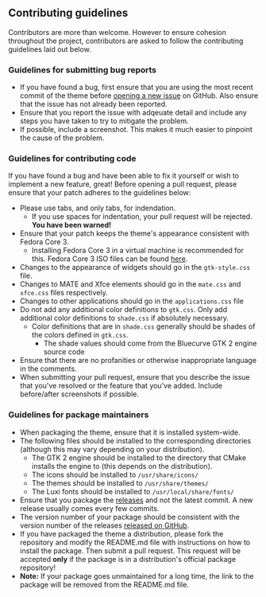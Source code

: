 ## Contributing guidelines
Contributors are more than welcome. However to ensure cohesion throughout the project, contributors are asked to follow the contributing guidelines laid out below.

### Guidelines for submitting bug reports
- If you have found a bug, first ensure that you are using the most recent commit of the theme before [opening a new issue](https://github.com/neeeeow/Bluecurve/issues/new) on GitHub. Also ensure that the issue has not already been reported.
- Ensure that you report the issue with adqeuate detail and include any steps you have taken to try to mitigate the problem.
- If possible, include a screenshot. This makes it much easier to pinpoint the cause of the problem.
### Guidelines for contributing code
If you have found a bug and have been able to fix it yourself or wish to implement a new feature, great! Before opening a pull request, please ensure that your patch adheres to the guidelines below:
- Please use tabs, and only tabs, for indendation.
  - If you use spaces for indentation, your pull request will be rejected. **You have been warned!**
- Ensure that your patch keeps the theme's appearance consistent with Fedora Core 3.
  - Installing Fedora Core 3 in a virtual machine is recommended for this. Fedora Core 3 ISO files can be found [here](https://archives.fedoraproject.org/pub/archive/fedora/linux/core/3/i386/iso/).
- Changes to the appearance of widgets should go in the `gtk-style.css` file.
- Changes to MATE and Xfce elements should go in the `mate.css` and `xfce.css` files respectively.
- Changes to other applications should go in the `applications.css` file 
- Do not add any additional color definitions to `gtk.css`. Only add additional color definitions to `shade.css` if absolutely necessary.
  - Color definitions that are in `shade.css` generally should be shades of the colors defined in `gtk.css`.
    - The shade values should come from the Bluecurve GTK 2 engine source code
- Ensure that there are no profanities or otherwise inappropriate language in the comments.
- When submitting your pull request, ensure that you describe the issue that you've resolved or the feature that you've added. Include before/after screenshots if possible.
### Guidelines for package maintainers
- When packaging the theme, ensure that it is installed system-wide.
- The following files should be installed to the corresponding directories (although this may vary depending on your distribution).
  - The GTK 2 engine should be installed to the directory that CMake installs the engine to (this depends on the distribution).
  - The icons should be installed to `/usr/share/icons/`
  - The themes should be installed to `/usr/share/themes/`
  - The Luxi fonts should be installed to `/usr/local/share/fonts/`
- Ensure that you package the [releases](https://github.com/neeeeow/Bluecurve/releases) and not the latest commit. A new release usually comes every few commits.
- The version number of your package should be consistent with the version number of the releases [released on GitHub](https://github.com/neeeeow/Bluecurve/releases).
- If you have packaged the theme a distribution, please fork the repository and modify the README.md file with instructions on how to install the package. Then submit a pull request. This request will be accepted **only** if the package is in a distribution's official package repository!
- **Note:** If your package goes unmaintained for a long time, the link to the package will be removed from the README.md file.
